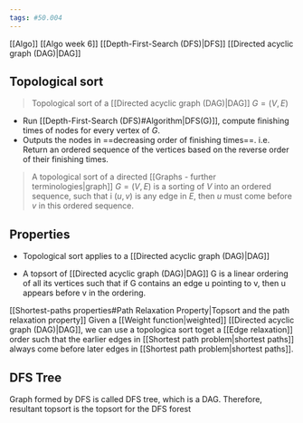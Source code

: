 ```yaml
---
tags: #50.004
---
```

[[Algo]]
[[Algo week 6]]
[[Depth-First-Search (DFS)|DFS]]
[[Directed acyclic graph (DAG)|DAG]]

## Topological sort
> Topological sort of a [[Directed acyclic graph (DAG)|DAG]]
> $G = (V, E)$

- Run [[Depth-First-Search (DFS)#Algorithm|DFS(G)]], compute finishing times of nodes for every vertex of $G$.
- Outputs the nodes in ==decreasing order of finishing times==. i.e. Return an ordered sequence of the vertices based on the reverse order of their finishing times.

> A topological sort of a directed [[Graphs - further terminologies|graph]] $G = (V,E)$ is a sorting of $V$ into an ordered sequence, such that i $(u,v)$ is any edge in $E$, then $u$ must come before $v$ in this ordered sequence.

## Properties
- Topological sort applies to a [[Directed acyclic graph (DAG)|DAG]]

- A topsort of [[Directed acyclic graph (DAG)|DAG]] G is a linear ordering of all its vertices such that if G contains an edge u pointing to v, then u appears before v in the ordering.

[[Shortest-paths properties#Path Relaxation Property|Topsort and the path relaxation property]]
Given a [[Weight function|weighted]] [[Directed acyclic graph (DAG)|DAG]], we can use a topologica sort toget a [[Edge relaxation]] order such that the earlier edges in [[Shortest path problem|shortest paths]] always come before later edges in [[Shortest path problem|shortest paths]].

## DFS Tree
Graph formed by DFS is called DFS tree, which is a DAG. Therefore, resultant topsort is the topsort for the DFS forest